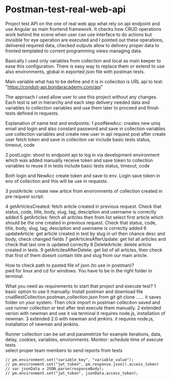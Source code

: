 # Postman-test-real-web-api


Project test API on the one of real web app what rely on api endpoint and use Angular as main frontend framework. 
It checks how CRUD operations work behind the scene when user can use interface to do actions but invisible for eye
operation are executed and I pointed out these operations, delivered required data, checked outputs allow to delivery
proper data to fronted templated to corrent programming views managing data.
 
Basically I used only variables from collection and local as main keeper to ease this configuration. 
There is easy way to replace them or extend to use also environments, global in exported json file with postman tests.

Main variable what has to be define and it is in colleciton is URL api to test:
	"https://conduit-api.bondaracademy.com/api"

The approach I used allow user to use this project without any changes. Each test is set in hierarchy and each step 
delivery needed data and variables to collection variables and use them later to proceed and finish tests defined in requests.

Explanation of name test and endpoints:
1 postNewAcc:
	creates new uniq email and login and also constant password and save in collection variables
	use collection variables and create new user in api request post
	after create user fetch token and save in colleciton var
	include basic tests status, timeout, code
	
2 postLogin:
	shoot to endpoint api to log in via development environment which was added manually 
	receive token and save token to collection variables to reuse it in tests
	include basic tests status, timeout, code
	
Both login and NewAcc create token and save to env. Login save token in env of collection and this will be use in requests.

3 postArticle: 
	create new artice from environments of collection created in pre request script.
	
4 getArticlesCreated:
	fetch aritcle created in previous request. Check that status, code, title, body, slug, tag, desciption and username is correctly added
5 getArticles:
	fetch all aritcles then from list select first article which should be the one created in previous request. 
	Check that status, code, title, body, slug, tag, desciption and username is correctly added
6 updateArticle:
	get article created in test by slug in url then chance desc and body, check changed fields
7 getArticlesAfterUpdate:
	get list all articles and check that last one is updated correctly
8 DeleteArticle:
	delete article created in tests. 
9 getArtcilesAfterDelete:
	get list of all articles, then check that first of them doesnt contain title and slug from our main article.

How to check path to pasted file of json (to use in postman)? 	
pwd for linux and cd for windows. You have to be in the right folder in terminal. 
	
What you need as requirements to start that project and execute test?
1 basic option to use it manually:
	Install postman and download file crudRestCollection.postman_collection.json from git
	git clone ...... 
	it saves folder on your system. Then click import in postman colleciton saved and use runner collection 
	or test after test execute them manually.
2 extended verion with newman and use it via terminal
	it requires node.js, installation of newman.
3 extended 2.0 with newman and jenkins.
	it requires node.js, installation of newman and jenkins.

	


Runner collection can be set and parametrize for example  iterations, data, delay, cookies, variables, environments.
Monitor: 
	schedule time of execute tests	
	select proper team members to send reports from tests
	
    // pm.environment.set("variable_key", "variable_value");
    // pm.environment.set("jwt_token", pm.response.json().access_token)
    // var jsonData = JSON.parse(responseBody);
    // pm.environment.set("jwt_token", jsonData.access_token);